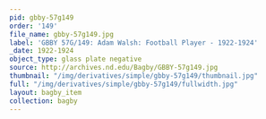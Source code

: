 ```yaml
---
pid: gbby-57g149
order: '149'
file_name: gbby-57g149.jpg
label: 'GBBY 57G/149: Adam Walsh: Football Player - 1922-1924'
_date: 1922-1924
object_type: glass plate negative
source: http://archives.nd.edu/Bagby/GBBY-57g149.jpg
thumbnail: "/img/derivatives/simple/gbby-57g149/thumbnail.jpg"
full: "/img/derivatives/simple/gbby-57g149/fullwidth.jpg"
layout: bagby_item
collection: bagby
---
```

